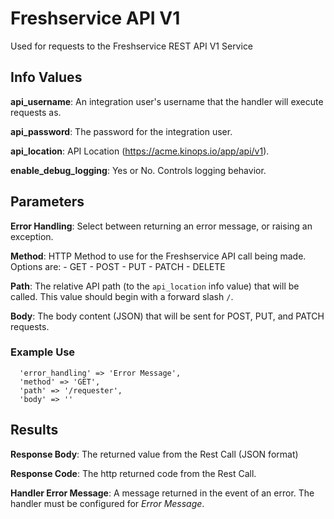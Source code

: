 # Freshservice API V1
Used for requests to the Freshservice REST API V1 Service

## Info Values
**api_username**: An integration user's username that the handler will execute requests as.

**api_password**: The password for the integration user.

**api_location**: API Location (https://acme.kinops.io/app/api/v1).

**enable_debug_logging**: Yes or No. Controls logging behavior. 

## Parameters
**Error Handling**:
  Select between returning an error message, or raising an exception.

**Method**:
  HTTP Method to use for the Freshservice API call being made.
  Options are:
    - GET
    - POST
    - PUT
    - PATCH
    - DELETE

**Path**: The relative API path (to the `api_location` info value) that will be called.
  This value should begin with a forward slash `/`.

**Body**: The body content (JSON) that will be sent for POST, PUT, and PATCH requests.

### Example Use
```
  'error_handling' => 'Error Message',
  'method' => 'GET',
  'path' => '/requester',
  'body' => ''
```

## Results
**Response Body**: The returned value from the Rest Call (JSON format)

**Response Code**: The http returned code from the Rest Call.

**Handler Error Message**: A message returned in the event of an error.  The handler must be configured for *Error Message*.
